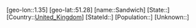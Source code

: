 ﻿---
location: [51.28,1.35]
type: City
tags:
- geo/City


SpocWebEntityId: 33935
isDeleted: false
confidential: public

---
[geo-lon::1.35]
[geo-lat::51.28]
[name::Sandwich]
[State::]
[Country::[United_Kingdom](geo/Continent/Europe/United_Kingdom.md)]
[StateId::]
[Population::]
[Unknown::]

